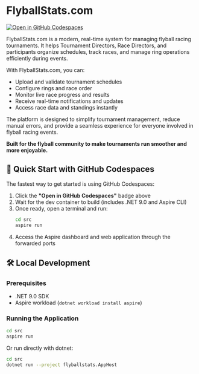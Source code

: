 
# FlyballStats.com

[![Open in GitHub Codespaces](https://github.com/codespaces/badge.svg)](https://codespaces.new/two4suited/FlyballStats.com)

FlyballStats.com is a modern, real-time system for managing flyball racing tournaments. It helps Tournament Directors, Race Directors, and participants organize schedules, track races, and manage ring operations efficiently during events.

With FlyballStats.com, you can:

- Upload and validate tournament schedules
- Configure rings and race order
- Monitor live race progress and results
- Receive real-time notifications and updates
- Access race data and standings instantly

The platform is designed to simplify tournament management, reduce manual errors, and provide a seamless experience for everyone involved in flyball racing events.

**Built for the flyball community to make tournaments run smoother and more enjoyable.**

## 🚀 Quick Start with GitHub Codespaces

The fastest way to get started is using GitHub Codespaces:

1. Click the **"Open in GitHub Codespaces"** badge above
2. Wait for the dev container to build (includes .NET 9.0 and Aspire CLI)
3. Once ready, open a terminal and run:
   ```bash
   cd src
   aspire run
   ```
4. Access the Aspire dashboard and web application through the forwarded ports

## 🛠️ Local Development

### Prerequisites
- .NET 9.0 SDK
- Aspire workload (`dotnet workload install aspire`)

### Running the Application
```bash
cd src
aspire run
```

Or run directly with dotnet:
```bash
cd src
dotnet run --project flyballstats.AppHost
```